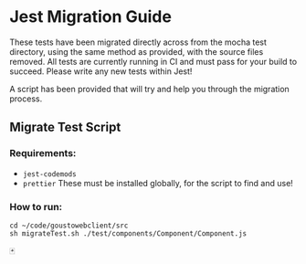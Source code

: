 # Jest Migration Guide

These tests have been migrated directly across from the mocha test directory, using the same method as provided, with the source files removed. 
All tests are currently running in CI and must pass for your build to succeed. Please write any new tests within Jest!

A script has been provided that will try and help you through the migration process.

## Migrate Test Script

### Requirements:
- `jest-codemods` 
- `prettier`
These must be installed globally, for the script to find and use!

### How to run:
```shell
cd ~/code/goustowebclient/src
sh migrateTest.sh ./test/components/Component/Component.js
```

🃏
